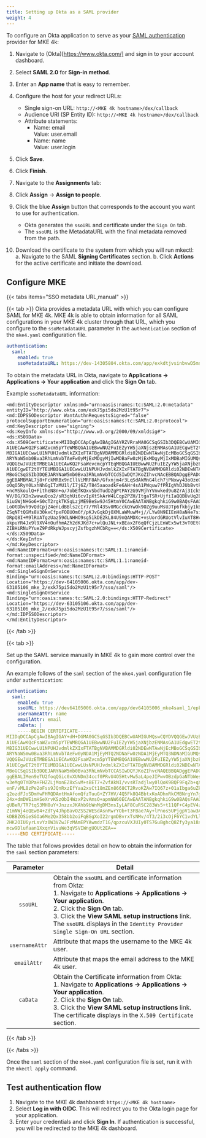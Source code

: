 ```yaml
---
title: Setting up Okta as a SAML provider
weight: 4
---
```


To configure an Okta application to serve as your [SAML authentication](../../../../docs/configuration/authentication/saml) provider for MKE 4k:

1. Navigate to (Okta)[https://www.okta.com/] and sign in to your account dashboard.
2. Select **SAML 2.0** for **Sign-in method**.
3. Enter an **App name** that is easy to remember.
4. Configure the host for your redirect URLs:
   - Single sign-on URL: `http://<MKE 4k hostname>/dex/callback`
   - Audience URI (SP Entity ID): `http://<MKE 4k hostname>/dex/callback`
   - Attribute statements:
     - Name: email
       <br>Value: user.email
     - Name: name
       <br>Value: user.login
5. Click **Save**.
6. Click **Finish**.
7. Navigate to the **Assignments** tab:
8. Click **Assign** -> **Assign to people**.
9. Click the blue **Assign** button that corresponds to the account you want to use for authentication.

   - Okta generates the `ssoURL` and certificate under the `Sign On` tab.
   - The `ssoURL` is the MetadataURL with the final metadata removed from the path.

10. Download the certificate to the system from which you will run mkectl:
    a. Navigate to the SAML **Signing Certificates** section.
    b. Click **Actions** for the active certificate and initiate the download.

## Configure MKE

{{< tabs items="SSO metadata URL,manual" >}}

{{< tab >}} Okta provides a metadata URL with which you can configure SAML for
MKE 4k. MKE 4k is able to obtain information for all SAML configurations in
your MKE 4k cluster through that URL, which you configure to the
`ssoMetadataURL` parameter in the `authentication` section of the `mke4.yaml` configuration file.

```yaml
authentication:
  saml:
    enabled: true
    ssoMetadataURL: https://dev-14305804.okta.com/app/exkdtjvsinbvwD5ms5d0/sso/saml/metadata
```

To obtain the metadata URL in Okta, navigate to **Applications -> Applications -> Your application** and click the **Sign On** tab.

Example `ssoMetadataURL` information:

```shell
<md:EntityDescriptor xmlns:md="urn:oasis:names:tc:SAML:2.0:metadata" entityID="http://www.okta.com/exk75pi5do2MzU1t95r7">
<md:IDPSSODescriptor WantAuthnRequestsSigned="false" protocolSupportEnumeration="urn:oasis:names:tc:SAML:2.0:protocol">
<md:KeyDescriptor use="signing">
<ds:KeyInfo xmlns:ds="http://www.w3.org/2000/09/xmldsig#">
<ds:X509Data>
<ds:X509Certificate>MIIDqDCCApCgAwIBAgIGAYRZVRraMA0GCSqGSIb3DQEBCwUAMIGUMQswCQYDVQQGEwJVUzETMBEG A1UECAwKQ2FsaWZvcm5pYTeWMBQGA1UEBwwNU2FuIEZyYW5jaXNjszENMAsGA1UECgwET2t0YTEU MBIGA1UECwwLU1NPUHJvdmlkZXIxFTATBgNVBAMMDGRldi02NDEwNTAwNjEcMBoGCSqGSIb3DQEJ ARYNaW5mb0Bva3RhLmNvbTAeFw0yMjExMDgyMjIwMDBaFw0zMjExMDgyMjIxMDBaMIGUMQswCQYD VQQGEwJVUzETMBEGA1UECAwKQ2FsaWevcmcpYTEqMBQGA1UEBwwNU2FuIEZyYW5jaXNjbzENMAsG A1UECgwET2t0YTEUMBIGA1UECwwLU1NPUHJvdmlkZXIxFTATBgNVBAMMDGRldi02NDEwNTAwNjEc MBoGCSqGSIb3DQEJARYNaW5mb0Bva3RhLmNvbTCCdSIwDQYJKoZIhvcNAcEBBQADggEPADCCAQoC ggEBAMBMAL7j8+FckMRBx9nIllViMRF8Ah/Gfxnjm4r3LqSdAkMnG4lch7jPNxwy43oOzeO55Ee2 oOqO5RyY0LxhNhGgITzMU1l/I7j6Z/T845aaoadkFe6AHr4sA1PWquw7fPRIgVhDJUbBvtPwf8SI +ncMSkoulQ+FitheN8n+o/7obEfKQxvSbdTudDZgPtPAY2G9VMjhYVnwked9u8ZrAj3IckS6UWlB WV/BG/XDn2wawuQco2/sR3qhUi6cvIpXtSkArW4LCqp2PZH/ItgaTSR+UjfiIaQQBUvUq2E2JGO6 SiuGWjNHGo6+S0cT2rgkTKSqLzjME9BeSw9J45HtmY0CAwEAATANBgkqhkiG9w0BAQsFAAOCAQEA LoOtDbvh9vQdCpjZ4enLdBBls2cIr7/YRl43Sv0MGcckQYwOk9OZg9uuMsUJTp6fkbjy1kBfbj7R ZSqNTtQGMs8V30kxCfpxFOBUOm6f/pKJvGqkDjOXMLaWMuwM+j//LYw8N9EIEnH8aN4e7sitHL3L ORpQ8I+M9lRUATgzUaz59dLNHHO9sg5ikDE2kL84U9nQAMDXc+vsUordGRUotVlvIuXT8Hv63OSS akpuYR4Jx9l9XV4nOufhmAZh2dKJKd7c+wlQuJNL+xBEax2F6qQfCjzLEnWEx5wt3vT0EtCGLBOU ZIBHiRNuPYueZ9PdRkpWJpscyjZsfbgzhMCbRg==</ds:X509Certificate>
</ds:X509Data>
</ds:KeyInfo>
</md:KeyDescriptor>
<md:NameIDFormat>urn:oasis:names:tc:SAML:1.1:nameid-format:unspecified</md:NameIDFormat>
<md:NameIDFormat>urn:oasis:names:tc:SAML:1.1:nameid-format:emailAddress</md:NameIDFormat>
<md:SingleSignOnService Binding="urn:oasis:names:tc:SAML:2.0:bindings:HTTP-POST" Location="https://dev-64105006.okta.com/app/dev-63105106_mke_2/exk75pi5do2MzU1t95r7/sso/saml"/>
<md:SingleSignOnService Binding="urn:oasis:names:tc:SAML:2.0:bindings:HTTP-Redirect" Location="https://dev-63105106.okta.com/app/dev-63105106_mke_2/exk75pi5do2MzU1t95r7/sso/saml"/>
</md:IDPSSODescriptor>
</md:EntityDescriptor>
```

{{< /tab >}}

{{< tab >}}

Set up the SAML service manually in MKE 4k to gain more control over the configuration.

An example follows of the `saml` section of the `mke4.yaml` configuration file under `authentication`:

```yaml
authentication:
  saml:
    enabled: true
    ssoURL: https://dev64105006.okta.com/app/dev64105006_mke4saml_1/epkdtszgindywD6mF5s7/sso/saml
    usernameAttr: name
    emailAttr: email
    caData: |
    -----BEGIN CERTIFICATE-----
MIIDqDCCApCgAwIBAgIGAY+dH+DGMA0GCSqGSIb3DQEBCwUAMIGUMQswCQYDVQQGEwJVUzETMBEG
A1UECAwKQcFsaWZvcm5pYTEWMBQGA1UEBwwNU2FuIEZyYW5jaXNjbzENMAsGA1UEdgwET2t0YTEU
MBIG31UECwwLU1NPUHJvdmlkZXIxFTATBgNVBAMMDGRldi02NDEwNTAwNjEcMBoGCSqGSIb3DQEJ
ARYNaW5mw0Bva3RhLmNvbTAeFw0yNDA1MjEyMTQ2NDNaFw0zNDA1MjEyMTQ3NDNaMIGUMQswCQYD
VQQGEwJVUzETMBEGA1UECAwKQ2FsaWZvcm5pYTEWMBQGA1UEBwwNU2FuIEZyYW5jaXNjbzENMAsG
A1UECgwET2t0YTEUMBIGA1UECwwLUsNPUHJvdmlkZXIxFTATBgNVBAMMDGRldi02NDEwNTAwNjEc
MBoGCSqGSIb3DQEJARYNaW5mb0Bva3RhLmNvbTCCASIwDQYJKoZIhvcNAQEBBQADggEPADCCAQoC
ggEBALIMen9eTU2foqQGic0xXUNDm34ccf0PRvU4O5HtvMw5aL4peJIPwvOBzdpGaNTbWeshD6RE
w3eMg0TYDPaHFHZZLjMonEZ8xSvM+sBET7+ZvfAkNI/vvsRTadjlwy0lQoK9BQF9FqZb+qXAhz3h
enF/vML8zPe2oFss9JQnRxzEfYaa2xsCt18mZEn8668CT2RvoKZAw7IQ67z+01aIbga6uZk3axDR
q2ozdFJoSDmYwFHRQDAmtHmAfomQfzTuuG+ZY7HV/4Q5Fk8Q4BbtxKoADhnRkCMBNrgYn7g+rscR
24x+dmDWEimHSeXrvKSzObI4WzxP2vAmsO+apmNW60ECAwEAATANBgkqhkiG9w0BAQsFAAOCAQEA
qUBeR/TR7tqS3MH8uY+JnzzxJKAhb9bWnMgDM3msIyLAF8CuRSC283Ws5+t11QF+C4pEV4zXRjrM
Z1mNWj4eQEwB4+ZdTy4JhpBavOZSS2WESdAsnRwrYOb+t3FBae7Ay+lPnos5UPjgpV1aw3A6/BYe
kDBBZOSieSGOa6Me2Qx358bb2oiFqBGgXoI22rgmDBvrxTsNMv/4T3/2i3cOjF6YC1vdYLlmqPxw
2HK2OIU6yrLsvYz0W3VZwJFzMAmEPYAwmdzT1G/qpzcuVXJUIy0TS7GuBghcQ8Zfy3ya18aUBlwb
mcw9Dlufaan1XxqnVivuWe3qVSVIWngUOUt2EA==
-----END CERTIFICATE-----
```

The table that follows provides detail on how to obtain the information for the `saml` section parameters:

|    Parameter   | Detail                                                                                                                                                                                                                                                                                                         |
|:--------------:|----------------------------------------------------------------------------------------------------------------------------------------------------------------------------------------------------------------------------------------------------------------------------------------------------------------|
|  `ssoURL`      | Obtain the `ssoURL` and certificate information from Okta:<br>  1. Navigate to **Applications -> Applications -> Your application**.<br>  2. Click the **Sign On** tab.<br>  3. Click the **View SAML setup instructions** link. The `ssoURL` displays in the `Identity Provider Single Sign-On URL` section. |
| `usernameAttr` | Attribute that maps the username to the MKE 4k user.                                                                                                                                                                                                                                                            |
| `emailAttr`    | Attribute that maps the email address to the MKE 4k user.                                                                                                                                                                                                                                                         |
| `caData`       | Obtain the Certificate information from Okta:<br>  1. Navigate to **Applications -> Applications -> Your application**.<br>  2. Click the **Sign On** tab.<br>  3. Click the **View SAML setup instructions** link. The certificate displays in the `X.509 Certificate` section.                              |

{{< /tab >}}

{{< /tabs >}}

Once the `saml` section of the `mke4.yaml` configuration file is set, run it with the `mkectl apply` command.

## Test authentication flow

1. Navigate to the MKE 4k dashboard: `https://<MKE 4k hostname>`
2. Select **Log in with OIDC**. This will redirect you to the Okta
   login page for your application.
3. Enter your credentials and click **Sign In**. If authentication is successful,
   you will be redirected to the MKE 4k dashboard.
